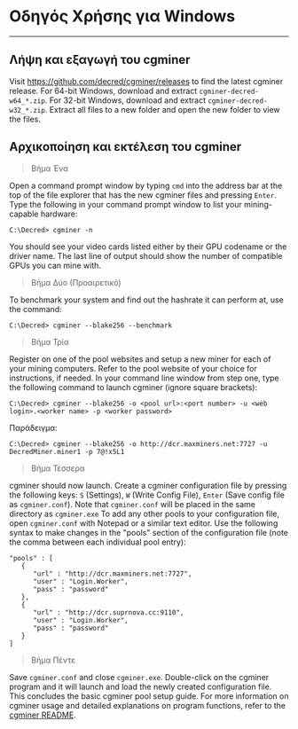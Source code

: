 # <i class="fa fa-windows"></i> Οδηγός Χρήσης για Windows

---

## <i class="fa fa-download"></i> Λήψη και εξαγωγή του cgminer

Visit https://github.com/decred/cgminer/releases to find the latest cgminer release. For 64-bit Windows, download and extract `cgminer-decred-w64_*.zip`. For 32-bit Windows, download and extract `cgminer-decred-w32_*.zip`. Extract all files to a new folder and open the new folder to view the files.

## <i class="fa fa-play-circle"></i> Αρχικοποίηση και εκτέλεση του cgminer

> Βήμα Ένα

Open a command prompt window by typing `cmd` into the address bar at the top of the file explorer that has the new cgminer files and pressing `Enter`. Type the following in your command prompt window to list your mining-capable hardware:

```no-highlight
C:\Decred> cgminer -n
```

You should see your video cards listed either by their GPU codename or the driver name. The last line of output should show the number of compatible GPUs you can mine with.

> Βήμα Δύο (Προαιρετικό)

To benchmark your system and find out the hashrate it can perform at, use the command:

```no-highlight
C:\Decred> cgminer --blake256 --benchmark
```

> Βήμα Τρία

Register on one of the pool websites and setup a new miner for each of your mining computers. Refer to the pool website of your choice for instructions, if needed. In your command line window from step one, type the following command to launch cgminer (ignore square brackets):

```no-highlight
C:\Decred> cgminer --blake256 -o <pool url>:<port number> -u <web login>.<worker name> -p <worker password>
```

Παράδειγμα:

```no-highlight
C:\Decred> cgminer --blake256 -o http://dcr.maxminers.net:7727 -u DecredMiner.miner1 -p 7@!x5L1
```

> Βήμα Τέσσερα

cgminer should now launch. Create a cgminer configuration file by pressing the following keys: `S` (Settings), `W` (Write Config File), `Enter` (Save config file as `cgminer.conf`). Note that `cgminer.conf` will be placed in the same directory as `cgminer.exe` To add any other pools to your configuration file, open `cgminer.conf` with Notepad or a similar text editor. Use the following syntax to make changes in the "pools" section of the configuration file (note the comma between each individual pool entry):

```no-highlight
"pools" : [
   {
      "url" : "http://dcr.maxminers.net:7727",
      "user" : "Login.Worker",
      "pass" : "password"
   },
   {
      "url" : "http://dcr.suprnova.cc:9110",
      "user" : "Login.Worker",
      "pass" : "password"
   }
]
```

> Βήμα Πέντε

Save `cgminer.conf` and close `cgminer.exe`. Double-click on the cgminer program and it will launch and load the newly created configuration file. This concludes the basic cgminer pool setup guide. For more information on cgminer usage and detailed explanations on program functions, refer to the [cgminer README](https://github.com/decred/cgminer/blob/3.7/README).
